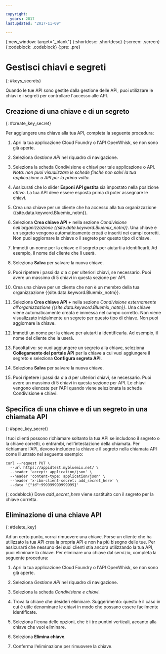 ```yaml
---

copyright:
  years: 2017
lastupdated: "2017-11-09"

---
```



{:new_window: target="_blank"}
{:shortdesc: .shortdesc}
{:screen: .screen}
{:codeblock: .codeblock}
{:pre: .pre}

# Gestisci chiavi e segreti
{: #keys_secrets}

Quando le tue API sono gestite dalla gestione delle API, puoi utilizzare le chiavi e i segreti per controllare l'accesso alle API.

## Creazione di una chiave e di un segreto
{: #create_key_secret}

Per aggiungere una chiave alla tua API, completa la seguente procedura:

1. Apri la tua applicazione Cloud Foundry o l'API OpenWhisk, se non sono già aperte.

2. Seleziona *Gestione API* nel riquadro di navigazione.

3. Seleziona la scheda Condivisione e chiavi per tale applicazione o API. *Nota: non puoi visualizzare le schede finché non salvi la tua applicazione o API per la prima volta.*

4. Assicurati che lo slider **Esponi API gestita** sia impostato nella posizione *attivo*. La tua API deve essere esposta prima di poter assegnare le chiavi.

5. Crea una chiave per un cliente che ha accesso alla tua organizzazione {{site.data.keyword.Bluemix_notm}}.
  1. Seleziona **Crea chiave API +** nella sezione *Condivisione nell'organizzazione {{site.data.keyword.Bluemix_notm}}*. Una chiave e un segreto vengono automaticamente creati e inseriti nei campi corretti. Non puoi aggiornare la chiave o il segreto per questo tipo di chiave. 
  2. Immetti un nome per la chiave e il segreto per aiutarti a identificarli. Ad esempio, il nome del cliente che li userà.
  3. Seleziona **Salva** per salvare la nuova chiave.
  4. Puoi ripetere i passi da *a* a *c* per ulteriori chiavi, se necessario. Puoi avere un massimo di 5 chiavi in questa sezione per API.

6. Crea una chiave per un cliente che non è un membro della tua organizzazione {{site.data.keyword.Bluemix_notm}}.
  1. Seleziona **Crea chiave API +** nella sezione *Condivisione esternamente all'organizzazione {{site.data.keyword.Bluemix_notm}}*. Una chiave viene automaticamente creata e immessa nel campo corretto. Non viene visualizzato inizialmente un segreto per questo tipo di chiave. Non puoi aggiornare la chiave. 
  2. Immetti un nome per la chiave per aiutarti a identificarla. Ad esempio, il nome del cliente che la userà.
  3. Facoltativo: se vuoi aggiungere un segreto alla chiave, seleziona **Collegamento del portale API** per la chiave a cui vuoi aggiungere il segreto e seleziona **Configura segreto API**.
  4. Seleziona **Salva** per salvare la nuova chiave.
  5. Puoi ripetere i passi da *a* a *d* per ulteriori chiavi, se necessario. Puoi avere un massimo di 5 chiavi in questa sezione per API.
Le chiavi vengono elencate per l'API quando viene selezionata la scheda Condivisione e chiavi.

## Specifica di una chiave e di un segreto in una chiamata API
{: #spec_key_secret}

I tuoi clienti possono richiamare soltanto la tua API se includono il segreto o la chiave corretti, o entrambi, nell'intestazione della chiamata. Per richiamare l'API, devono includere la chiave e il segreto nella chiamata API come illustrato nel seguente esempio:
```
curl --request PUT \
  --url https://appidtest.mybluemix.net/ \
  --header 'accept: application/json' \
  --header 'content-type: application/json' \
  --header 'x-ibm-client-secret: add_secret_here' \
  --data '{"id":999999999999999}'
```
{: codeblock}
Dove *add_secret_here* viene sostituito con il segreto per la chiave corretta. 

## Eliminazione di una chiave API
{: #delete_key}

Ad un certo punto, vorrai rimuovere una chiave. Forse un cliente che ha utilizzato la tua API crea la propria API e non ha più bisogno delle tue. Per assicurarti che nessuno dei suoi clienti stia ancora utilizzando la tua API, puoi eliminare la chiave. Per eliminare una chiave dal servizio, completa la seguente procedura:

1. Apri la tua applicazione Cloud Foundry o l'API OpenWhisk, se non sono già aperte.

2. Seleziona *Gestione API* nel riquadro di navigazione.

3. Seleziona la scheda *Condivisione e chiavi*.

4. Trova la chiave che desideri eliminare. Suggerimento: questo è il caso in cui è utile denominare le chiavi in modo che possano essere facilmente identificate.

5. Seleziona l'icona delle opzioni, che è i tre puntini verticali, accanto alla chiave che vuoi eliminare. 

6. Seleziona **Elimina chiave**.

7. Conferma l'eliminazione per rimuovere la chiave.

